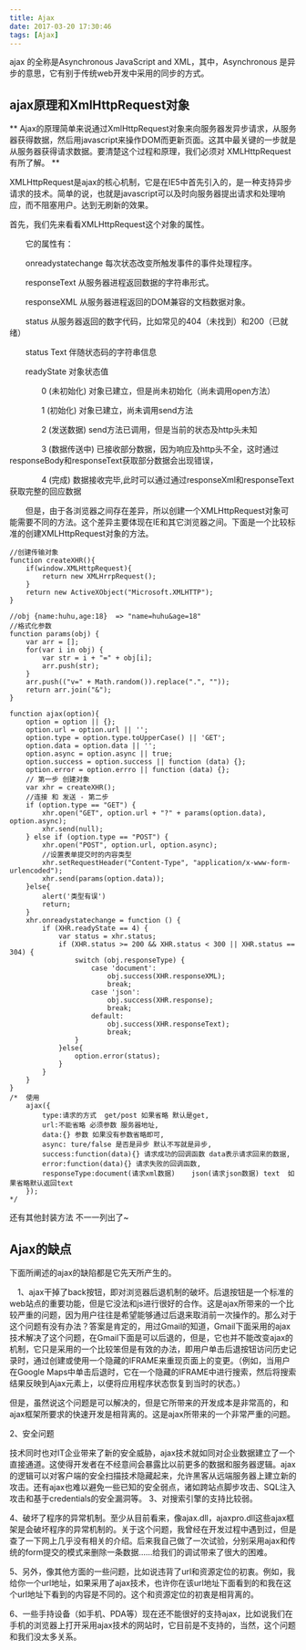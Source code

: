 ```yaml
---
title: Ajax
date: 2017-03-20 17:30:46
tags: [Ajax]
---
```

ajax 的全称是Asynchronous JavaScript and XML，其中，Asynchronous 是异步的意思，它有别于传统web开发中采用的同步的方式。

## ajax原理和XmlHttpRequest对象 ##
** Ajax的原理简单来说通过XmlHttpRequest对象来向服务器发异步请求，从服务器获得数据，然后用javascript来操作DOM而更新页面。这其中最关键的一步就是从服务器获得请求数据。要清楚这个过程和原理，我们必须对 XMLHttpRequest有所了解。 **

XMLHttpRequest是ajax的核心机制，它是在IE5中首先引入的，是一种支持异步请求的技术。简单的说，也就是javascript可以及时向服务器提出请求和处理响应，而不阻塞用户。达到无刷新的效果。

首先，我们先来看看XMLHttpRequest这个对象的属性。

　　它的属性有：

　　onreadystatechange  每次状态改变所触发事件的事件处理程序。

　　responseText     从服务器进程返回数据的字符串形式。

　　responseXML    从服务器进程返回的DOM兼容的文档数据对象。

　　status           从服务器返回的数字代码，比如常见的404（未找到）和200（已就绪）

　　status Text       伴随状态码的字符串信息

　　readyState       对象状态值

　　　　0 (未初始化) 对象已建立，但是尚未初始化（尚未调用open方法）

　　　　1 (初始化) 对象已建立，尚未调用send方法

　　　　2 (发送数据) send方法已调用，但是当前的状态及http头未知

　　　　3 (数据传送中) 已接收部分数据，因为响应及http头不全，这时通过responseBody和responseText获取部分数据会出现错误，

　　　　4 (完成) 数据接收完毕,此时可以通过通过responseXml和responseText获取完整的回应数据



　　但是，由于各浏览器之间存在差异，所以创建一个XMLHttpRequest对象可能需要不同的方法。这个差异主要体现在IE和其它浏览器之间。下面是一个比较标准的创建XMLHttpRequest对象的方法。
```
//创建传输对象
function createXHR(){
    if(window.XMLHttpRequest){
        return new XMLHrrpRequest();
    }
    return new ActiveXObject("Microsoft.XMLHTTP");
}

//obj {name:huhu,age:18}  => "name=huhu&age=18"
//格式化参数
function params(obj) {
    var arr = [];
    for(var i in obj) {
        var str = i + "=" + obj[i];
        arr.push(str);
    }
    arr.push(("v=" + Math.random()).replace(".", ""));
    return arr.join("&");
}

function ajax(option){
    option = option || {};
    option.url = option.url || '';
    option.type = option.type.toUpperCase() || 'GET';
    option.data = option.data || '';
    option.async = option.async || true;
    option.success = option.success || function (data) {};
    option.error = option.errro || function (data) {};
    // 第一步 创建对象
    var xhr = createXHR();
    //连接 和 发送 - 第二步
    if (option.type == "GET") {
        xhr.open("GET", option.url + "?" + params(option.data), option.async);
        xhr.send(null);
    } else if (option.type == "POST") {
        xhr.open("POST", option.url, option.async);
        //设置表单提交时的内容类型
        xhr.setRequestHeader("Content-Type", "application/x-www-form-urlencoded");
        xhr.send(params(option.data));
    }else{
        alert('类型有误')
        return;
    }
    xhr.onreadystatechange = function () {
        if (XHR.readyState == 4) {
            var status = xhr.status;
            if (XHR.status >= 200 && XHR.status < 300 || XHR.status == 304) {
                switch (obj.responseType) {
                    case 'document':
                        obj.success(XHR.responseXML);
                        break;
                    case 'json':
                        obj.success(XHR.response);
                        break;
                    default:
                        obj.success(XHR.responseText);
                        break;
                }
            }else{
                option.error(status);
            }
        }
    }
}
/*  使用
    ajax({
        type:请求的方式  get/post 如果省略 默认是get,
        url:不能省略 必须参数 服务器地址,
        data:{} 参数 如果没有参数省略即可,
        async: ture/false 是否是异步 默认不写就是异步,
        success:function(data){} 请求成功的回调函数 data表示请求回来的数据,
        error:function(data){} 请求失败的回调函数,
        responseType:document(请求xml数据)    json(请求json数据) text  如果省略默认返回text
    });
*/
```
还有其他封装方法 不一一列出了~

## Ajax的缺点 ##
下面所阐述的ajax的缺陷都是它先天所产生的。

   　1、ajax干掉了back按钮，即对浏览器后退机制的破坏。后退按钮是一个标准的web站点的重要功能，但是它没法和js进行很好的合作。这是ajax所带来的一个比较严重的问题，因为用户往往是希望能够通过后退来取消前一次操作的。那么对于这个问题有没有办法？答案是肯定的，用过Gmail的知道，Gmail下面采用的ajax技术解决了这个问题，在Gmail下面是可以后退的，但是，它也并不能改变ajax的机制，它只是采用的一个比较笨但是有效的办法，即用户单击后退按钮访问历史记录时，通过创建或使用一个隐藏的IFRAME来重现页面上的变更。（例如，当用户在Google Maps中单击后退时，它在一个隐藏的IFRAME中进行搜索，然后将搜索结果反映到Ajax元素上，以便将应用程序状态恢复到当时的状态。）

但是，虽然说这个问题是可以解决的，但是它所带来的开发成本是非常高的，和ajax框架所要求的快速开发是相背离的。这是ajax所带来的一个非常严重的问题。

2、安全问题

技术同时也对IT企业带来了新的安全威胁，ajax技术就如同对企业数据建立了一个直接通道。这使得开发者在不经意间会暴露比以前更多的数据和服务器逻辑。ajax的逻辑可以对客户端的安全扫描技术隐藏起来，允许黑客从远端服务器上建立新的攻击。还有ajax也难以避免一些已知的安全弱点，诸如跨站点脚步攻击、SQL注入攻击和基于credentials的安全漏洞等。
 3、对搜索引擎的支持比较弱。

 4、破坏了程序的异常机制。至少从目前看来，像ajax.dll，ajaxpro.dll这些ajax框架是会破坏程序的异常机制的。关于这个问题，我曾经在开发过程中遇到过，但是查了一下网上几乎没有相关的介绍。后来我自己做了一次试验，分别采用ajax和传统的form提交的模式来删除一条数据……给我们的调试带来了很大的困难。

 5、另外，像其他方面的一些问题，比如说违背了url和资源定位的初衷。例如，我给你一个url地址，如果采用了ajax技术，也许你在该url地址下面看到的和我在这个url地址下看到的内容是不同的。这个和资源定位的初衷是相背离的。

 6、一些手持设备（如手机、PDA等）现在还不能很好的支持ajax，比如说我们在手机的浏览器上打开采用ajax技术的网站时，它目前是不支持的，当然，这个问题和我们没太多关系。